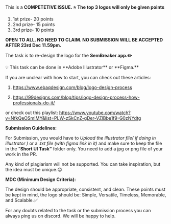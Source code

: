 This is a **COMPETETIVE ISSUE. ⭐ The top 3 logos will only be given points**

1. 1st prize- 20 points
2. 2nd prize- 15 points
3. 3rd prize- 10 points

**OPEN TO ALL. NO NEED TO CLAIM. NO SUBMISSION WILL BE ACCEPTED AFTER 23rd Dec 11.59pm.**

The task is to re-design the logo for the **SemBreaker app.✏️**

<aside>
💡 This task can be done in **Adobe Illustrator** or **Figma.**

</aside>

If you are unclear with how to start, you can check out these articles:

1. https://www.ebaqdesign.com/blog/logo-design-process

2. https://99designs.com/blog/tips/logo-design-process-how-professionals-do-it/

or check out this playlist:
https://www.youtube.com/watch?v=NfkQeOSmIMY&list=PLW-zSkCnZ-gDer-VZlBbe1f9-G0zNYdtg

**Submission Guidelines:**

For Submission, you would have to _Upload the illustrator file( if doing in illustrator )_ or a _.txt file (with figma link in it)_ and make sure to keep the file in the "**Short UI Task”** folder only. You need to add a jpg or png file of your work in the PR.

Any kind of plagiarism will not be supported. You can take inspiration, but the idea must be unique.😊

**MDC (Minimum Design Criteria):**

The design should be appropriate, consistent, and clean. These points must be kept in mind, the logo should be: Simple, Versatile, Timeless, Memorable, and Scalable.✅

For any doubts related to the task or the submission process you can always ping us on discord. We will be happy to help.

